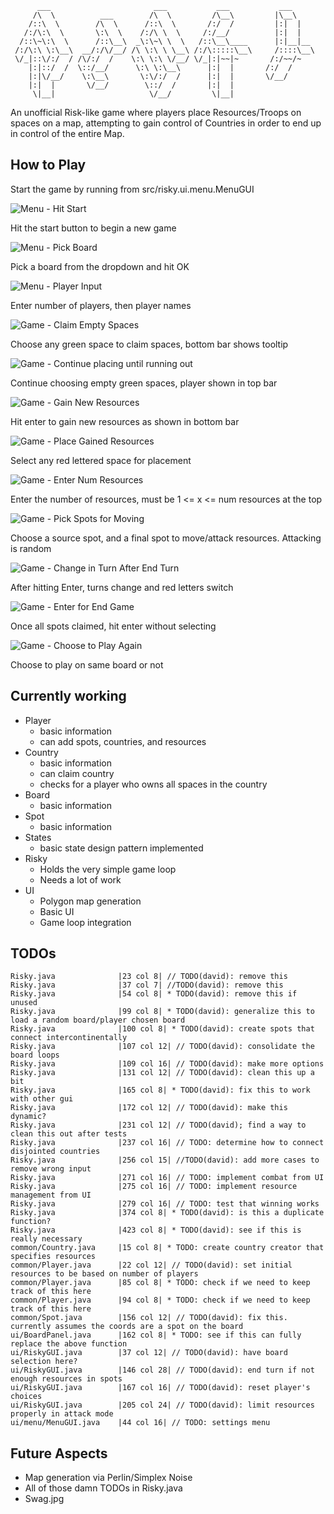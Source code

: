           ___                       ___           ___           ___     
         /\  \          ___        /\  \         /\__\         |\__\    
        /::\  \        /\  \      /::\  \       /:/  /         |:|  |   
       /:/\:\  \       \:\  \    /:/\ \  \     /:/__/          |:|  |   
      /::\~\:\  \      /::\__\  _\:\~\ \  \   /::\__\____      |:|__|__ 
     /:/\:\ \:\__\  __/:/\/__/ /\ \:\ \ \__\ /:/\:::::\__\     /::::\__\
     \/_|::\/:/  / /\/:/  /    \:\ \:\ \/__/ \/_|:|~~|~       /:/~~/~   
        |:|::/  /  \::/__/      \:\ \:\__\      |:|  |       /:/  /     
        |:|\/__/    \:\__\       \:\/:/  /      |:|  |       \/__/      
        |:|  |       \/__/        \::/  /       |:|  |                  
         \|__|                     \/__/         \|__|   
    

An unofficial Risk-like game where players place Resources/Troops on spaces on a map, attempting to gain control of Countries in order to end up in control of the entire Map.


## How to Play

Start the game by running from src/risky.ui.menu.MenuGUI

![Menu - Hit Start](docs/menu-01.PNG)

Hit the start button to begin a new game

![Menu - Pick Board](docs/menu-02.PNG)

Pick a board from the dropdown and hit OK

![Menu - Player Input](docs/menu-03.PNG)

Enter number of players, then player names

![Game - Claim Empty Spaces](docs/game-01.PNG)

Choose any green space to claim spaces, bottom bar shows tooltip

![Game - Continue placing until running out](docs/game-02.PNG)

Continue choosing empty green spaces, player shown in top bar

![Game - Gain New Resources](docs/game-03.PNG)

Hit enter to gain new resources as shown in bottom bar

![Game - Place Gained Resources](docs/game-04.PNG)

Select any red lettered space for placement

![Game - Enter Num Resources](docs/game-05.PNG)

Enter the number of resources, must be 1 <= x <= num resources at the top

![Game - Pick Spots for Moving](docs/game-06.PNG)

Choose a source spot, and a final spot to move/attack resources. Attacking is random

![Game - Change in Turn After End Turn](docs/game-07.PNG)

After hitting Enter, turns change and red letters switch

![Game - Enter for End Game](docs/game-08.PNG)

Once all spots claimed, hit enter without selecting

![Game - Choose to Play Again](docs/game-09.PNG)

Choose to play on same board or not


## Currently working


 * Player
    - basic information
    - can add spots, countries, and resources
 * Country
    - basic information
    - can claim country
    - checks for a player who owns all spaces in the country
 * Board
    - basic information
 * Spot
    - basic information
 * States
 	- basic state design pattern implemented
 * Risky
    - Holds the very simple game loop
    - Needs a lot of work
 * UI
    - Polygon map generation
    - Basic UI
    - Game loop integration

## TODOs

    Risky.java              |23 col 8| // TODO(david): remove this
    Risky.java              |37 col 7| //TODO(david): remove this
    Risky.java              |54 col 8| * TODO(david): remove this if unused
    Risky.java              |99 col 8| * TODO(david): generalize this to load a random board/player chosen board
    Risky.java              |100 col 8| * TODO(david): create spots that connect intercontinentally
    Risky.java              |107 col 12| // TODO(david): consolidate the board loops
    Risky.java              |109 col 16| // TODO(david): make more options
    Risky.java              |131 col 12| // TODO(david): clean this up a bit
    Risky.java              |165 col 8| * TODO(david): fix this to work with other gui
    Risky.java              |172 col 12| // TODO(david): make this dynamic?
    Risky.java              |231 col 12| // TODO(david); find a way to clean this out after tests
    Risky.java              |237 col 16| // TODO: determine how to connect disjointed countries
    Risky.java              |256 col 15| //TODO(david): add more cases to remove wrong input
    Risky.java              |271 col 16| // TODO: implement combat from UI
    Risky.java              |275 col 16| // TODO: implement resource management from UI
    Risky.java              |279 col 16| // TODO: test that winning works
    Risky.java              |374 col 8| * TODO(david): is this a duplicate function?
    Risky.java              |423 col 8| * TODO(david): see if this is really necessary
    common/Country.java     |15 col 8| * TODO: create country creator that specifies resources
    common/Player.java      |22 col 12| // TODO(david): set initial resources to be based on number of players
    common/Player.java      |85 col 8| * TODO: check if we need to keep track of this here
    common/Player.java      |94 col 8| * TODO: check if we need to keep track of this here
    common/Spot.java        |156 col 12| // TODO(david): fix this. currently assumes the coords are a spot on the board
    ui/BoardPanel.java      |162 col 8| * TODO: see if this can fully replace the above function
    ui/RiskyGUI.java        |37 col 12| // TODO(david): have board selection here?
    ui/RiskyGUI.java        |146 col 28| // TODO(david): end turn if not enough resources in spots
    ui/RiskyGUI.java        |167 col 16| // TODO(david): reset player's choices
    ui/RiskyGUI.java        |205 col 24| // TODO(david): limit resources properly in attack mode
    ui/menu/MenuGUI.java    |44 col 16| // TODO: settings menu
    
Future Aspects
--------------


 * Map generation via Perlin/Simplex Noise
 * All of those damn TODOs in Risky.java
 * Swag.jpg
